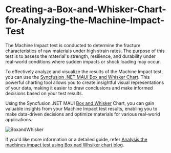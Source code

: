 # Creating-a-Box-and-Whisker-Chart-for-Analyzing-the-Machine-Impact-Test
The Machine Impact test is conducted to determine the fracture characteristics of raw materials under high strain rates. The purpose of this test is to assess the material's strength, resilience, and durability under real-world conditions where sudden impacts or shock loading may occur.

To effectively analyze and visualize the results of the Machine Impact test, you can use the [Syncfusion .NET MAUI Box and Whisker Chart](https://www.syncfusion.com/maui-controls/maui-cartesian-charts/chart-types/maui-box-and-whisker-chart). This powerful charting tool allows you to create insightful visual representations of your data, making it easier to draw conclusions and make informed decisions based on your test results.

Using the Syncfusion .NET MAUI [Box and Whisker](https://help.syncfusion.com/maui/cartesian-charts/boxandwhisker) Chart, you can gain valuable insights from your Machine Impact test results, enabling you to make data-driven decisions and optimize materials for various real-world applications.

![BoxandWhisker](https://github.com/SyncfusionExamples/Creating-a-Box-and-Whisker-Chart-for-Analyzing-the-Machine-Impact-Test/assets/102796134/5dabab51-c12d-4767-97a7-a041c06b6142)

If you'd like more information or a detailed guide, refer [Analysis the machines impact test using Box nad Whsiker chart blog](https://www.syncfusion.com/blogs/post/dotnet-maui-box-and-whisker-chart-machine-impact-test.aspx).





